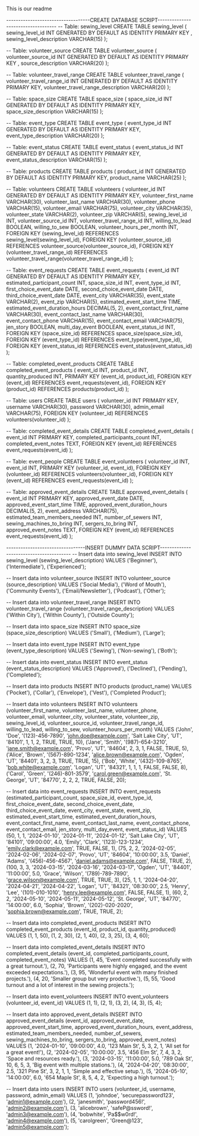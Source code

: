 This is our readme

-----------------------------------CREATE DATABASE SCRIPT-----------------------------------
-- Table: sewing_level
CREATE TABLE sewing_level (
    sewing_level_id INT GENERATED BY DEFAULT AS IDENTITY PRIMARY KEY ,
    sewing_level_description VARCHAR(15)
);

-- Table: volunteer_source
CREATE TABLE volunteer_source (
    volunteer_source_id INT GENERATED BY DEFAULT AS IDENTITY PRIMARY KEY ,
    source_description VARCHAR(20)
);

-- Table: volunteer_travel_range
CREATE TABLE volunteer_travel_range (
    volunteer_travel_range_id INT GENERATED BY DEFAULT AS IDENTITY PRIMARY KEY,
    volunteer_travel_range_description VARCHAR(20)
);

-- Table: space_size
CREATE TABLE space_size (
    space_size_id INT GENERATED BY DEFAULT AS IDENTITY PRIMARY KEY,
    space_size_description VARCHAR(15)
);

-- Table: event_type
CREATE TABLE event_type (
    event_type_id INT GENERATED BY DEFAULT AS IDENTITY PRIMARY KEY,
    event_type_description VARCHAR(20)
);

-- Table: event_status
CREATE TABLE event_status (
    event_status_id INT GENERATED BY DEFAULT AS IDENTITY PRIMARY KEY,
    event_status_description VARCHAR(15)
);

-- Table: products
CREATE TABLE products (
    product_id INT  GENERATED BY DEFAULT AS IDENTITY PRIMARY KEY,
    product_name VARCHAR(25)
);

-- Table: volunteers
CREATE TABLE volunteers (
    volunteer_id INT GENERATED BY DEFAULT AS IDENTITY PRIMARY KEY,
    volunteer_first_name VARCHAR(30),
    volunteer_last_name VARCHAR(30),
    volunteer_phone VARCHAR(15),
    volunteer_email VARCHAR(75),
    volunteer_city VARCHAR(35),
    volunteer_state VARCHAR(2),
    volunteer_zip VARCHAR(5),
    sewing_level_id INT,
    volunteer_source_id INT,
    volunteer_travel_range_id INT,
    willing_to_lead BOOLEAN,
    willing_to_sew BOOLEAN,
    volunteer_hours_per_month INT,
    FOREIGN KEY (sewing_level_id) REFERENCES sewing_level(sewing_level_id),
    FOREIGN KEY (volunteer_source_id) REFERENCES volunteer_source(volunteer_source_id),
    FOREIGN KEY (volunteer_travel_range_id) REFERENCES volunteer_travel_range(volunteer_travel_range_id)
);

-- Table: event_requests
CREATE TABLE event_requests (
    event_id INT GENERATED BY DEFAULT AS IDENTITY PRIMARY KEY,
    estimated_participant_count INT,
    space_size_id INT,
    event_type_id INT,
    first_choice_event_date DATE,
    second_choice_event_date DATE,
    third_choice_event_date DATE,
    event_city VARCHAR(35),
    event_state VARCHAR(2),
    event_zip VARCHAR(5),
    estimated_event_start_time TIME,
    estimated_event_duration_hours DECIMAL(5, 2),
    event_contact_first_name VARCHAR(30),
    event_contact_last_name VARCHAR(30),
    event_contact_phone VARCHAR(15),
    event_contact_email VARCHAR(75),
    jen_story BOOLEAN,
    multi_day_event BOOLEAN,
    event_status_id INT,
    FOREIGN KEY (space_size_id) REFERENCES space_size(space_size_id),
    FOREIGN KEY (event_type_id) REFERENCES event_type(event_type_id),
    FOREIGN KEY (event_status_id) REFERENCES event_status(event_status_id)
);

-- Table: completed_event_products
CREATE TABLE completed_event_products (
    event_id INT,
    product_id INT,
    quantity_produced INT,
    PRIMARY KEY (event_id, product_id),
    FOREIGN KEY (event_id) REFERENCES event_requests(event_id),
    FOREIGN KEY (product_id) REFERENCES products(product_id)
);

-- Table: users
CREATE TABLE users (
    volunteer_id INT PRIMARY KEY,
    username VARCHAR(30),
    password VARCHAR(30),
    admin_email VARCHAR(75),
    FOREIGN KEY (volunteer_id) REFERENCES volunteers(volunteer_id)
);

-- Table: completed_event_details
CREATE TABLE completed_event_details (
    event_id INT PRIMARY KEY,
    completed_participants_count INT,
    completed_event_notes TEXT,
    FOREIGN KEY (event_id) REFERENCES event_requests(event_id)
);

-- Table: event_people
CREATE TABLE event_volunteers (
    volunteer_id INT,
    event_id INT,
    PRIMARY KEY (volunteer_id, event_id),
    FOREIGN KEY (volunteer_id) REFERENCES volunteers(volunteer_id),
    FOREIGN KEY (event_id) REFERENCES event_requests(event_id)
);

-- Table: approved_event_details
CREATE TABLE approved_event_details (
    event_id INT PRIMARY KEY,
    approved_event_date DATE,
    approved_event_start_time TIME,
    approved_event_duration_hours DECIMAL(5, 2),
    event_address VARCHAR(75),
    estimated_team_members_needed INT,
    number_of_sewers INT,
    sewing_machines_to_bring INT,
    sergers_to_bring INT,
    approved_event_notes TEXT,
    FOREIGN KEY (event_id) REFERENCES event_requests(event_id)
);



---------------------------------INSERT DUMMY DATA SCRIPT----------------------------------------
-- Insert data into sewing_level
INSERT INTO sewing_level (sewing_level_description) VALUES
('Beginner'),
('Intermediate'),
('Experienced');

-- Insert data into volunteer_source
INSERT INTO volunteer_source (source_description) VALUES
('Social Media'),
('Word of Mouth'),
('Community Events'),
('Email/Newsletter'),
('Podcast'),
('Other');

-- Insert data into volunteer_travel_range
INSERT INTO volunteer_travel_range (volunteer_travel_range_description) VALUES
('Within City'),
('Within County'),
('Outside County');

-- Insert data into space_size
INSERT INTO space_size (space_size_description) VALUES
('Small'),
('Medium'),
('Large');

-- Insert data into event_type
INSERT INTO event_type (event_type_description) VALUES
('Sewing'),
('Non-sewing'),
('Both');

-- Insert data into event_status
INSERT INTO event_status (event_status_description) VALUES
('Approved'),
('Declined'),
('Pending'),
('Completed');

-- Insert data into products
INSERT INTO products (product_name) VALUES
('Pocket'),
('Collar'),
('Envelope'),
('Vest'),
('Completed Product');

-- Insert data into volunteers
INSERT INTO volunteers (volunteer_first_name, volunteer_last_name, volunteer_phone, volunteer_email, volunteer_city,
    volunteer_state, volunteer_zip, sewing_level_id, volunteer_source_id, volunteer_travel_range_id, 
    willing_to_lead, willing_to_sew, volunteer_hours_per_month)
VALUES
('John', 'Doe', '(123)-456-7890', 'john.doe@example.com', 'Salt Lake City', 'UT', '84101', 1, 1, 2, TRUE, TRUE, 10),
('Jane', 'Smith', '(987)-654-3210', 'jane.smith@example.com', 'Provo', 'UT', '84604', 2, 3, 1, FALSE, TRUE, 5),
('Alice', 'Brown', '(567)-890-1234', 'alice.brown@example.com', 'Ogden', 'UT', '84401', 3, 2, 3, TRUE, TRUE, 15),
('Bob', 'White', '(432)-109-8765', 'bob.white@example.com', 'Logan', 'UT', '84321', 1, 1, 1, FALSE, FALSE, 8),
('Carol', 'Green', '(246)-801-3579', 'carol.green@example.com', 'St. George', 'UT', '84770', 2, 2, 2, TRUE, FALSE, 20);

-- Insert data into event_requests
INSERT INTO event_requests (estimated_participant_count, space_size_id, event_type_id, first_choice_event_date,
    second_choice_event_date, third_choice_event_date, event_city, event_state, event_zip, 
    estimated_event_start_time, estimated_event_duration_hours, event_contact_first_name, 
    event_contact_last_name, event_contact_phone, event_contact_email, jen_story, multi_day_event, event_status_id)
VALUES
(50, 1, 1, '2024-01-10', '2024-01-11', '2024-01-12', 'Salt Lake City', 'UT', '84101', 
    '09:00:00', 4.0, 'Emily', 'Clark', '(123)-123-1234', 'emily.clark@example.com', TRUE, FALSE, 1),
(75, 2, 2, '2024-02-05', '2024-02-06', '2024-02-07', 'Provo', 'UT', '84604', 
    '10:00:00', 3.5, 'Daniel', 'Adams', '(456)-456-4567', 'daniel.adams@example.com', FALSE, TRUE, 2),
(100, 3, 3, '2024-03-15', '2024-03-16', '2024-03-17', 'Ogden', 'UT', '84401', 
    '11:00:00', 5.0, 'Grace', 'Wilson', '(789)-789-7890', 'grace.wilson@example.com', TRUE, TRUE, 3),
(25, 1, 1, '2024-04-20', '2024-04-21', '2024-04-22', 'Logan', 'UT', '84321', 
    '08:30:00', 2.5, 'Henry', 'Lee', '(101)-010-1010', 'henry.lee@example.com', FALSE, FALSE, 1),
(60, 2, 2, '2024-05-10', '2024-05-11', '2024-05-12', 'St. George', 'UT', '84770', 
    '14:00:00', 6.0, 'Sophia', 'Brown', '(202)-020-2020', 'sophia.brown@example.com', TRUE, TRUE, 2);

-- Insert data into completed_event_products
INSERT INTO completed_event_products (event_id, product_id, quantity_produced)
VALUES
(1, 1, 50),
(1, 2, 30),
(2, 1, 40),
(2, 3, 25),
(3, 4, 60);

-- Insert data into completed_event_details
INSERT INTO completed_event_details (event_id, completed_participants_count, completed_event_notes)
VALUES
(1, 45, 'Event completed successfully with a great turnout.'),
(2, 70, 'Participants were highly engaged, and the event exceeded expectations.'),
(3, 95, 'Wonderful event with many finished projects.'),
(4, 20, 'Smaller group but very productive.'),
(5, 55, 'Good turnout and a lot of interest in the sewing projects.');

-- Insert data into event_volunteers
INSERT INTO event_volunteers (volunteer_id, event_id)
VALUES
(1, 1),
(2, 1),
(3, 2),
(4, 3),
(5, 4);

-- Insert data into approved_event_details
INSERT INTO approved_event_details (event_id, approved_event_date, approved_event_start_time, 
    approved_event_duration_hours, event_address, estimated_team_members_needed, number_of_sewers, 
    sewing_machines_to_bring, sergers_to_bring, approved_event_notes)
VALUES
(1, '2024-01-10', '09:00:00', 4.0, '123 Main St', 5, 3, 2, 1, 'All set for a great event!'),
(2, '2024-02-05', '10:00:00', 3.5, '456 Elm St', 7, 4, 3, 2, 'Space and resources ready.'),
(3, '2024-03-15', '11:00:00', 5.0, '789 Oak St', 10, 6, 5, 3, 'Big event with multiple stations.'),
(4, '2024-04-20', '08:30:00', 2.5, '321 Pine St', 3, 2, 1, 1, 'Simple and effective setup.'),
(5, '2024-05-10', '14:00:00', 6.0, '654 Maple St', 8, 5, 4, 2, 'Expecting a high turnout.');

-- Insert data into users
INSERT INTO users (volunteer_id, username, password, admin_email)
VALUES
(1, 'johndoe', 'securepassword123', 'admin1@example.com'),
(2, 'janesmith', 'password456!', 'admin2@example.com'),
(3, 'alicebrown', 'safeP@ssword!', 'admin3@example.com'),
(4, 'bobwhite', 'Pa$$w0rd!', 'admin4@example.com'),
(5, 'carolgreen', 'Green@123', 'admin5@example.com');